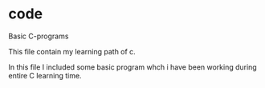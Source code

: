 # code
Basic C-programs




This file contain my learning path of c.





In this file I included some basic program whch i have been working during entire C learning time.
